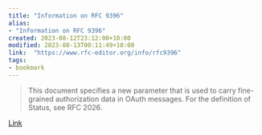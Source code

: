 ```yaml
---
title: "Information on RFC 9396"
alias:
- "Information on RFC 9396"
created: 2023-08-12T23:12:00+10:00
modified: 2023-08-13T00:11:49+10:00
link:  "https://www.rfc-editor.org/info/rfc9396"
tags:
- bookmark
---
```


> This document specifies a new parameter that is used to carry fine-grained authorization data in OAuth messages. For the definition of Status, see RFC 2026.

[Link](https://www.rfc-editor.org/info/rfc9396)

